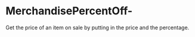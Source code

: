 # MerchandisePercentOff-
Get the price of an item on sale by putting in the price and the percentage.
